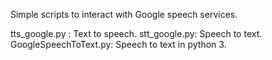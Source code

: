 Simple scripts to interact with Google speech services.

tts_google.py : Text to speech.
stt_google.py: Speech to text.
GoogleSpeechToText.py: Speech to text in python 3.


